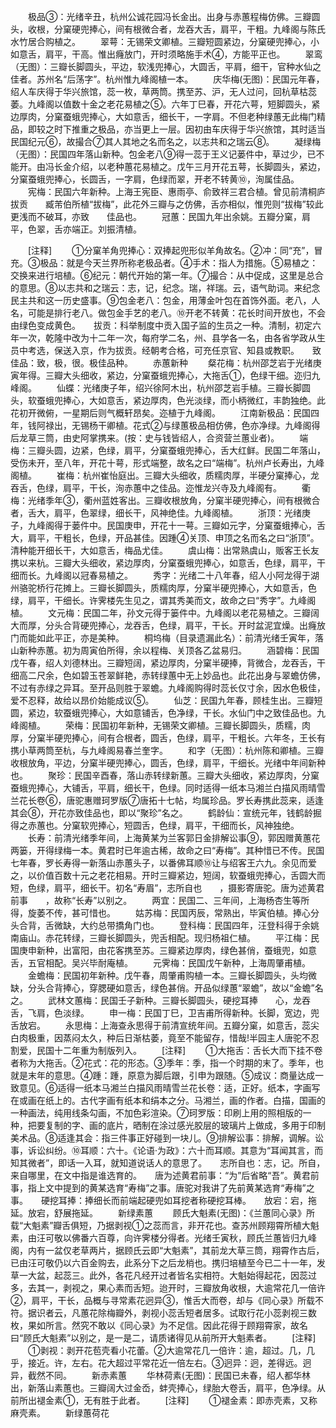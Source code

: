 <!-- { "loadSidebar": true } -->
　　极品③：光绪辛丑，杭州公诚花园冯长金出。出身与赤蕙程梅仿佛。三瓣圆头，收根，分窠硬兜捧心，间有根微合者，龙吞大舌，肩平，干粗。九峰阁与陈氏水竹居合购植之。
　　翠萼：无锡荣文卿植。三瓣短圆紧边，分窠硬兜捧心，小如意舌，肩平，干高。惟出癃放门，开时须略施手术④，方能平正也。
　　翠鸾（无图）：三瓣长脚圆头，平边，软浅兜捧心，大圆舌，平肩，细干，官种水仙之佳者。苏州名“后荡字”。杭州惟九峰阁植一本。
　　庆华梅(无图)：民国元年春，绍人车庆得于华兴旅馆，蕊一枚，草两筒。携至苏、沪，无人过问，回杭草枯蕊萎。九峰阁以值数十金之老花易植之⑤。六年丁巳春，开花六萼，短脚圆头，紧边厚肉，分窠蚕蛾兜捧心，大如意舌，细长干，一字肩。不但老种绿蕙无此梅门精品，即较之时下推重之极品，亦当更上一层。因初由车庆得于华兴旅馆，其时适当民国纪元⑥，故撮合⑦其人其地之名而名之，以志共和之瑞云⑧。
　　凝绿梅（无图）：民国四年落山新种。包金老八⑨得一蕊于王义记蒌件中，草过少，已不能开。由冯长金介绍，以老种蕙花易植之。戊午三月开花五萼，长脚圆头，紧边，分窠蚕蛾兜捧心，长圆舌，一字肩，色绿而翠，开老不转黄⑩，洵属佳品。
　　宪梅：民国六年新种。上海王宪臣、惠雨亭、俞致祥三君合植。曾见前清桐庐拔贡　　臧芾伯所植“拔梅”，此花外三瓣与之仿佛，舌亦相似，惟兜则“拔梅”较此更浅而不破耳，亦致　　佳品也。
　　冠蕙：民国九年出余姚。五瓣分窠，肩平，色翠，舌亦端正。刘振清植。

　　[注释]
　　①分窠羊角兜捧心：双捧起兜形似羊角故名。②冲：同“充”，冒充。③极品：就是今天兰界所称老极品者。④手术：指人为措施。⑤易植之：交换来进行培植。⑥纪元：朝代开始的第一年。⑦撮合：从中促成，这里是总合的意思。⑧以志共和之瑞云：志，记，纪念。瑞，祥瑞。云，语气助词。来纪念民主共和这一历史盛事。⑨包金老八：包金，用薄金叶包在首饰外面。老八，人名，可能是排行老八。做包金手艺的老八。⑩开老不转黄：花长时间开放也，不会由绿色变成黄色。　　拔贡：科举制度中贡入国子监的生员之一种。清制，初定六年一次，乾隆中改为十二年一次，每府学二名，州、县学各一名，由各省学政从生员中考选，保送入京，作为拔贡。经朝考合格，可充任京官、知县或教职。　　致佳品：致，极，很。极佳品种。
　　赤蕙新种
　　粲花梅：杭州邵芝岩于光绪庚寅年得。三瓣大头细收，紧边，分窠蚕蛾兜捧心，大拖舌①，色绿干细。迩归九峰阁。
　　仙蝶：光绪庚子年，绍兴徐阿木出，杭州邵芝岩手植。三瓣长脚圆头，软蚕蛾兜捧心，大如意舌，紧边厚肉，色光淡绿，而小柄微红，丰韵独绝。此花初开微俯，一星期后则气概轩昂矣。迩植于九峰阁。
　　江南新极品：民国四年，钱阿禄出，无锡杨干卿植。花式②与绿蕙极品相仿佛，色亦净绿。九峰阁得后龙草三筒，由史阿掌携来。(按：史与钱皆绍人，合资营兰蕙业者)。
　　端梅：三瓣头圆，边紧，色绿，肩平，分窠蚕蛾兜捧心，舌大红鲜。民国二年落山，受伤未开，至八年，开花十萼，形式端整，故名之曰“端梅”。杭州卢长寿出，九峰阁植。
　　崔梅：杭州崔怡庭出。三瓣大头细收，质糯肉厚，半硬分窠捧心，龙吞舌，色绿，肩平，干长，洵赤蕙中之佳品。迩惟龙兴寺及九峰阁有。
　　衢梅：光绪季年③，衢州蓝姓客出。三瓣收根放角，分窠半硬兜捧心，间有根微合者，舌大，肩平，色翠绿，细长干，风神绝佳。九峰阁植。
　　浙顶：光绪庚子，九峰阁得于蒌件中。民国庚申，开花十一萼。三瓣如元字，分窠蚕蛾捧心，舌大，肩平，干粗长，色绿，开品甚佳。因踵④关顶、申顶之名而名之曰“浙顶”。清种能开细长干，大如意舌，梅品尤佳。
　　虞山梅：出常熟虞山，贩客王长友携以来杭。三瓣大头细收，紧边厚肉，分窠蚕蛾兜捧心，如意舌，色绿，肩平，干细而长。九峰阁以冠春易植之。
　　秀字：光绪二十八年春，绍人小阿龙得于湖州骆驼桥行花摊上。三瓣长脚圆头，质糯肉厚，分窠半硬兜捧心，大如意舌，色绿，肩平，干细长。许霁楼先生见之，谓其秀美而文，故命之曰“秀字”。九峰阁植。
　　文元梅：民国二年，孙文元得于篓件中。九峰阁以老花易植之。三瓣阔大而厚，分头合背硬兜捧心，龙吞舌，色绿，肩平，干长。开时盆泥宜燥。出癃放门而能如此平正，亦是美种。
　　桐坞梅（目录遗漏此名）：前清光绪壬寅年，落山新种赤蕙。初为周寅伯所得，余以程梅、关顶各乙盆易归。
　　涵碧梅：民国戊午春，绍人刘德林出。三瓣短阔，紧边厚肉，分窠半硬捧，背微合，龙吞舌，干细高二尺余，色如碧玉苍翠鲜艳，赤转绿蕙中无上妙品也。此花出身与翠蟾仿佛，不过有赤绿之异耳。至开品则胜于翠蟾。九峰阁购得时蕊长仅寸余，因水色极佳，爱不忍释，故给以昂价始能成议⑤。
　　仙芝：民国九年春，顾桂生出。三瓣短圆，紧边，软蚕蛾兜捧心，大如意铺舌，色净绿，干长。水仙门中之致佳品也。九峰阁植。
　　荣梅：民国初年新种，无锡荣文卿植。三瓣长脚圆头，质糯，肉厚，分窠半硬兜捧心，间有合根者，圆舌，色绿，肩平，干粗长。六年冬，王长有携小草两筒至杭，与九峰阁易春兰奎字。
　　和字（无图）：杭州陈和卿植。三瓣收根放角，平边，分窠半硬兜捧心，圆舌，色绿，肩平，干细长。光绪中年间新种也。
　　聚珍：民国辛酉春，落山赤转绿新蕙。三瓣大头细收，紧边厚肉，分窠蚕蛾兜捧心，大铺舌，平肩，细长干，色绿。同时适得一纸本马湘兰白描风雨晴雪兰花长卷⑥，唐驼惠赠珂罗版⑦唐拓十七帖，均属珍品。罗长寿携此蕊来，适逢其会⑧，开花亦致佳品也，即以“聚珍”名之。
　　鹤龄仙：宣统元年，钱鹤龄掘得之赤蕙也。分窠软兜捧心，短圆舌，色绿，肩平，干细而长，风神独绝。
　　长寿：前清光绪季年间，上海黄某为兰客郭日金排解讼事⑨，郭因赠黄蕙花两篓，开得绿梅一本。黄君时已年逾古稀，故命之曰“寿梅”。其种惜已不传。民国七年春，罗长寿得一新落山赤蕙头子，以番佛耳顺⑩让与绍客王六九。余见而爱之，以价值百数十元之老花相易。开时三瓣紧边，短阔，软蚕蛾兜捧心，舌圆大而短，色绿，肩平，细长干。初名“寿眉”，志所自也　　，摄影寄唐驼。唐为述黄君前事　　，故称“长寿”以别之。
　　两宜：民国二、三年间，上海杨杏生等所得，旋萎不传，甚可惜也。
　　姑苏梅：民国丙辰，常熟出，毕寅伯植。捧心分头合背，舌微缺，大约总带撟角门也。
　　登科梅：民国四年，汪登科得于余姚南庙山。赤花转绿，三瓣长脚圆头，兜舌相配。现归杨祖仁植。
　　平江梅：民国庚申新种，出富阳，由花客携至苏。三瓣紧边厚肉，绿色甚俏，蚕蛾兜，如意舌，五官相配。吴兴毕耐庵植。
　　元霁梅：民国戊午新种，上海周肇甫植。
　　金蟾梅：民国初年新种。戊午春，周肇甫购植一本。三瓣长脚圆头，头均微缺，分头合背捧心，穿腮硬如意舌，绿色甚俏。开品似绿蕙“翠蟾”，故以“金蟾”名之。
　　武林文蕙梅：民国壬子新种。三瓣长脚圆头，硬挖耳捧　　心，龙吞舌，飞肩，色淡绿。
　　申一梅：民国丁巳，卫吉甫所得新种。长脚，宽边，兜舌放宕。
　　永思梅：上海查永思得于前清宣统年间。五瓣分窠，如意舌，蕊尖白肉极重，因蒸闷太久，种后日渐枯萎，竟至不能留存，惜哉!半园主人唐驼不忍割爱，民国十二年重为制版列入。
　　[注释]
　　①大拖舌：舌长大而下挂不卷者称为大拖舌。②花式：花的形态。③季年：季，指一个时期的末了。季年，也就是末年的意思。④踵：踵，原意为脚后跟，引申为跟随。⑤成议：商量达成一致意见。⑥适得一纸本马湘兰白描风雨晴雪兰花长卷：适，正好。纸本，字画写在或画在纸上的。古代字画有纸本和绢本之分。马湘兰，画的作者。白描，国画的一种画法，纯用线条勾画，不加色彩渲染。⑦珂罗版：印刷上用的照相版的一种，把要复制的字、画的底片，晒制在涂过感光胶层的玻璃片上做成，多用于印制美术品。⑧适逢其会：指三件事正好碰到一块儿。⑨排解讼事：排解，调解。讼事，诉讼纠纷。⑩耳顺：六十。《论语·为政》：六十而耳顺。其意为“耳闻其言，而知其微者”，即话一入耳，就知道说话人的意思了。　　志所自也：志，记。所自，来自哪里，在文中指是谁选育的。　　唐为述黄君前事：“为”后省略“吾”。黄君前事，指上文中提到的黄某选育“寿梅”之事。唐驼对我讲了先前黄某选育“寿梅”之事。　　硬挖耳捧：捧细长而前端起硬兜如耳挖者称硬挖耳棒。　　放宕：宕，拖延。放宕，舒展拖延。
　　新绿素蕙
　　顾氏大魁素(无图)：《兰蕙同心录》所载“大魁素”瓣舌俱短，乃据剥视①之蕊而言，非开花也。查苏州顾翔霄所植大魁素，由汪可敬以佛番六百尊，向许霁楼分得者。光绪壬寅秋，顾氏兰蕙皆归九峰阁，内有一盆仅老草两片，据顾氏云即“大魁素”，其前龙大草三筒，翔霄作古后，已由汪可敬仍以六百金购去，此系分下之后龙梢也。携归培植至今已二十一年，发草一大盆，起蕊三。此外，各花凡经开过者皆名实相符。大魁始得起花，因蕊过多，去其一，剥视之，果心素而舌短。迨开时，三瓣放角收根，大逾常花几一倍许②，肩平，干长，品概与寻常素花迥异③，惟舌大而卷，却与《同心录》所载不符。据识者云，凡蕙花除梅瓣外，剥视小蕊舌短者居多。试取行花小蕊剥视三数枚，果如所言。然究不敢以《同心录》为不足信。因此花得于顾翔霄家，故名曰“顾氏大魁素”以别之，是一是二，请质诸得见从前所开大魁素者。
　　[注释]
　　①剥视：剥开花苞壳看小花蕾。②大逾常花几一倍许：逾，超过。几，几乎，接近。许，左右。花大超过平常花近一倍左右。③迥异：迥，差得远。迥异，截然不同。
　　新赤素蕙
　　华林荷素(无图)：民国已未春，绍人都华林出，新落山素蕙也。三瓣阔大过金岙，蚌壳捧心，绿胎大卷舌，肩平，色净绿。从前所出褪金素①，无有胜于此者。
　　[注释]
　　①褪金素：即赤壳素，又称麻壳素。
　　新绿蕙荷花

